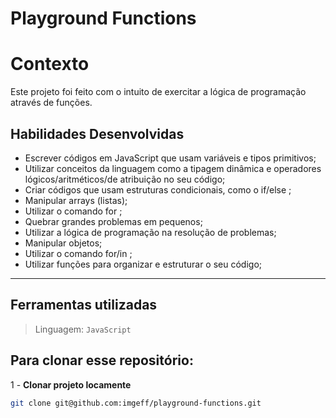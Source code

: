 # Playground Functions

# Contexto
Este projeto foi feito com o intuito de exercitar a lógica de programação através de funções.


## Habilidades Desenvolvidas

- Escrever códigos em JavaScript que usam variáveis e tipos primitivos;
- Utilizar conceitos da linguagem como a tipagem dinâmica e operadores lógicos/aritméticos/de atribuição no seu código;
- Criar códigos que usam estruturas condicionais, como o if/else ;
- Manipular arrays (listas);
- Utilizar o comando for ;
- Quebrar grandes problemas em pequenos;
- Utilizar a lógica de programação na resolução de problemas;
- Manipular objetos;
- Utilizar o comando for/in ;
- Utilizar funções para organizar e estruturar o seu código;

---

## Ferramentas utilizadas

> Linguagem: `JavaScript`

## Para clonar esse repositório:
1 - **Clonar projeto locamente**
```bash
git clone git@github.com:imgeff/playground-functions.git
```